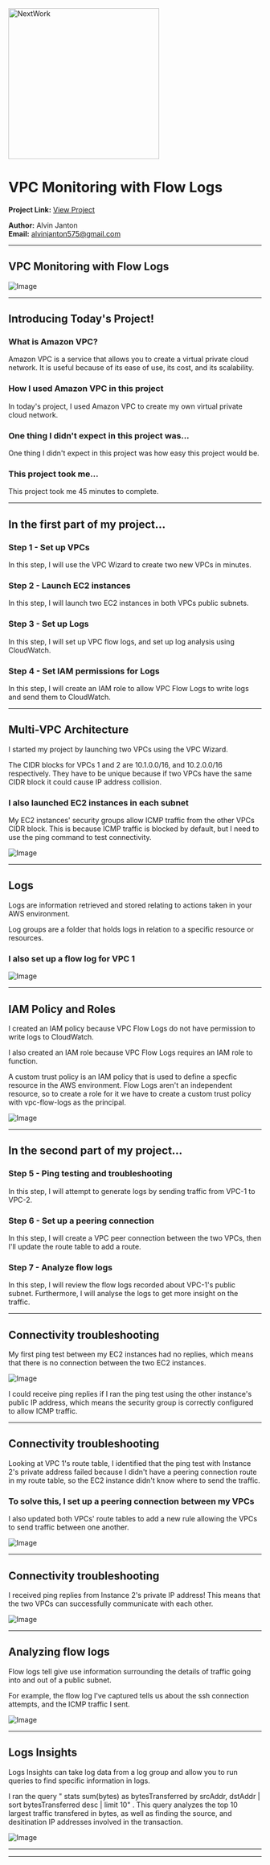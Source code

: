 <img src="https://cdn.prod.website-files.com/677c400686e724409a5a7409/6790ad949cf622dc8dcd9fe4_nextwork-logo-leather.svg" alt="NextWork" width="300" />

# VPC Monitoring with Flow Logs

**Project Link:** [View Project](http://learn.nextwork.org/projects/aws-networks-monitoring)

**Author:** Alvin Janton  
**Email:** alvinjanton575@gmail.com

---

## VPC Monitoring with Flow Logs

![Image](http://learn.nextwork.org/intense_azure_festive_sow/uploads/aws-networks-monitoring_3e1e79a1)

---

## Introducing Today's Project!

### What is Amazon VPC?

Amazon VPC is a service that allows you to create a virtual private cloud network. It is useful because of its ease of use, its cost, and its scalability.

### How I used Amazon VPC in this project

In today's project, I used Amazon VPC to create my own virtual private cloud network.

### One thing I didn't expect in this project was...

One thing I didn't expect in this project was how easy this project would be.

### This project took me...

This project took me 45 minutes to complete.

---

## In the first part of my project...

### Step 1 - Set up VPCs

In this step, I will use the VPC Wizard to create two new VPCs in minutes.

### Step 2 - Launch EC2 instances

In this step, I will launch two EC2 instances in both VPCs public subnets.

### Step 3 - Set up Logs

In this step, I will set up VPC flow logs, and set up log analysis using CloudWatch.

### Step 4 - Set IAM permissions for Logs

In this step, I will create an IAM role to allow VPC Flow Logs to write logs and send them to CloudWatch.

---

## Multi-VPC Architecture

I started my project by launching two VPCs using the VPC Wizard.

The CIDR blocks for VPCs 1 and 2 are 10.1.0.0/16, and 10.2.0.0/16 respectively. They have to be unique because if two VPCs have the same CIDR block it could cause IP address collision.

### I also launched EC2 instances in each subnet

My EC2 instances' security groups allow ICMP traffic from the other VPCs CIDR block. This is because ICMP traffic is blocked by default, but I need to use the ping command to test connectivity.

![Image](http://learn.nextwork.org/intense_azure_festive_sow/uploads/aws-networks-monitoring_e7fa8775)

---

## Logs

Logs are information retrieved and stored relating to actions taken in your AWS environment.

Log groups are a folder that holds logs in relation to a specific resource or resources.

### I also set up a flow log for VPC 1

![Image](http://learn.nextwork.org/intense_azure_festive_sow/uploads/aws-networks-monitoring_e8398869)

---

## IAM Policy and Roles

I created an IAM policy because VPC Flow Logs do not have permission to write logs to CloudWatch.

I also created an IAM role because VPC Flow Logs requires an IAM role to function.

A custom trust policy is an IAM policy that is used to define a specfic resource in the AWS environment. Flow Logs aren't an independent resource, so to create a role for it we have to create a custom trust policy with vpc-flow-logs as the principal.

![Image](http://learn.nextwork.org/intense_azure_festive_sow/uploads/aws-networks-monitoring_4334d777)

---

## In the second part of my project...

### Step 5 - Ping testing and troubleshooting

In this step, I will attempt to generate logs by sending traffic from VPC-1 to VPC-2.

### Step 6 - Set up a peering connection

In this step, I will create a VPC peer connection between the two VPCs, then I'll update the route table to add a route.

### Step 7 - Analyze flow logs

In this step, I will review the flow logs recorded about VPC-1's public subnet. Furthermore, I will analyse the logs to get more insight on the traffic.

---

## Connectivity troubleshooting

My first ping test between my EC2 instances had no replies, which means that there is no connection between the two EC2 instances.

![Image](http://learn.nextwork.org/intense_azure_festive_sow/uploads/aws-networks-monitoring_99d4ba42)

I could receive ping replies if I ran the ping test using the other instance's public IP address, which means the security group is correctly configured to allow ICMP traffic.

---

## Connectivity troubleshooting

Looking at VPC 1's route table, I identified that the ping test with Instance 2's private address failed because I didn't have a peering connection route in my route table, so the EC2 instance didn't know where to send the traffic.

### To solve this, I set up a peering connection between my VPCs

I also updated both VPCs' route tables to add a new rule allowing the VPCs to send traffic between one another.

![Image](http://learn.nextwork.org/intense_azure_festive_sow/uploads/aws-networks-monitoring_7316a13d)

---

## Connectivity troubleshooting

I received ping replies from Instance 2's private IP address! This means that the two VPCs can successfully communicate with each other.

![Image](http://learn.nextwork.org/intense_azure_festive_sow/uploads/aws-networks-monitoring_4ec7821f)

---

## Analyzing flow logs

Flow logs tell give use information surrounding the details of traffic going into and out of a public subnet.

For example, the flow log I've captured tells us about the ssh connection attempts, and the ICMP traffic I sent.

![Image](http://learn.nextwork.org/intense_azure_festive_sow/uploads/aws-networks-monitoring_d116818e)

---

## Logs Insights

Logs Insights can take log data from a log group and allow you to run queries to find specific information in logs.

I ran the query " stats sum(bytes) as bytesTransferred by srcAddr, dstAddr
| sort bytesTransferred desc
| limit 10" .
This query analyzes the top 10 largest traffic transfered in bytes, as well as finding the source, and desitination IP addresses involved in the transaction.

![Image](http://learn.nextwork.org/intense_azure_festive_sow/uploads/aws-networks-monitoring_3e1e79a1)

---

---
